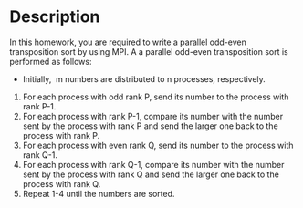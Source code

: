 # Description

In this homework, you are required to write a parallel odd-even transposition sort by using MPI. A a parallel odd-even transposition sort is performed as follows:

- Initially,  m numbers are distributed to n processes, respectively.

1. For each process with odd rank P, send its number to the process with rank P-1.
2. For each process with rank P-1, compare its number with the number sent by the process with rank P and send the larger one back to the process with rank P.
3. For each process with even rank Q, send its number to the process with rank Q-1.
4. For each process with rank Q-1, compare its number with the number sent by the process with rank Q and send the larger one back to the process with rank Q.
5. Repeat 1-4 until the numbers are sorted.

#
